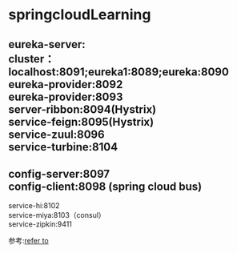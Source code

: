 # springcloudLearning
eureka-server:  
cluster：localhost:8091;eureka1:8089;eureka:8090  
eureka-provider:8092  
eureka-provider:8093  
server-ribbon:8094(Hystrix)  
service-feign:8095(Hystrix)  
service-zuul:8096  
service-turbine:8104  
---
config-server:8097  
config-client:8098 (spring cloud bus)  
---
service-hi:8102  
service-miya:8103（consul）  
service-zipkin:9411  
  
参考:[refer to](https://blog.csdn.net/forezp/article/details/70148833)
